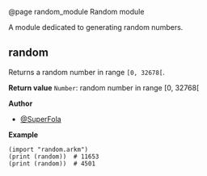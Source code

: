 @page random_module Random module

A module dedicated to generating random numbers.

## random

Returns a random number in range `[0, 32678[`.

**Return value** `Number`: random number in range [0, 32768[

**Author**
- [@SuperFola](https://github.com/SuperFola)

**Example**
~~~~{.lisp}
(import "random.arkm")
(print (random))  # 11653
(print (random))  # 4501
~~~~
